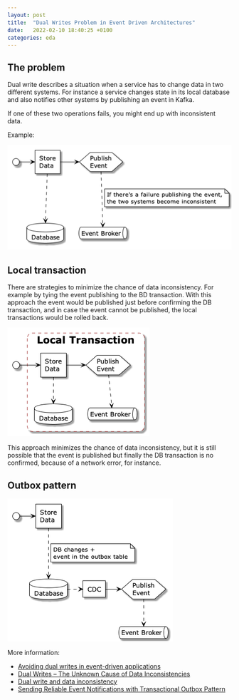 ```yaml
---
layout: post
title:  "Dual Writes Problem in Event Driven Architectures"
date:   2022-02-10 18:40:25 +0100
categories: eda 
---
```


## The problem

Dual write describes a situation when a service has to change data in two different systems. 
For instance a service changes state in its local database and also notifies other systems by publishing an event in Kafka.

If one of these two operations fails, you might end up with inconsistent data.


Example:

![Dual write problem](/assets/img/2022-02-10-dual-writes-problem-in-eda/dual-write-problem.png)

## Local transaction

There are strategies to minimize the chance of data inconsistency. For example by tying the event publishing to the BD 
transaction. With this approach the event would be published just before confirming the DB transaction, and in case the
event cannot be published, the local transactions would be rolled back.

![Dual write local transaction](/assets/img/2022-02-10-dual-writes-problem-in-eda/dual-write-local-transaction.png)

This approach minimizes the chance of data inconsistency, but it is still possible that the event is published but finally the
DB transaction is no confirmed, because of a network error, for instance.

## Outbox pattern

![Dual write outbox](/assets/img/2022-02-10-dual-writes-problem-in-eda/dual-write-outbox.png)



More information:
* [Avoiding dual writes in event-driven applications](https://developers.redhat.com/articles/2021/07/30/avoiding-dual-writes-event-driven-applications)
* [Dual Writes – The Unknown Cause of Data Inconsistencies](https://thorben-janssen.com/dual-writes/)
* [Dual write and data inconsistency](https://www.johnnyhashoul.com/post/dual-write-and-data-inconsistency)
* [Sending Reliable Event Notifications with Transactional Outbox Pattern](https://medium.com/event-driven-utopia/sending-reliable-event-notifications-with-transactional-outbox-pattern-7a7c69158d1b)